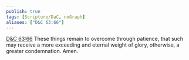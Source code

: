 ```yaml
---
publish: true
tags: [Scripture/DaC, noGraph]
aliases: ["D&C 63:66"]
---
```

[D&C 63:66](https://churchofjesuschrist.org/study/scriptures/dc-testament/dc/63?lang=eng&id=p66#p66) These things remain to overcome through patience, that such may receive a more exceeding and eternal weight of glory, otherwise, a greater condemnation. Amen.





